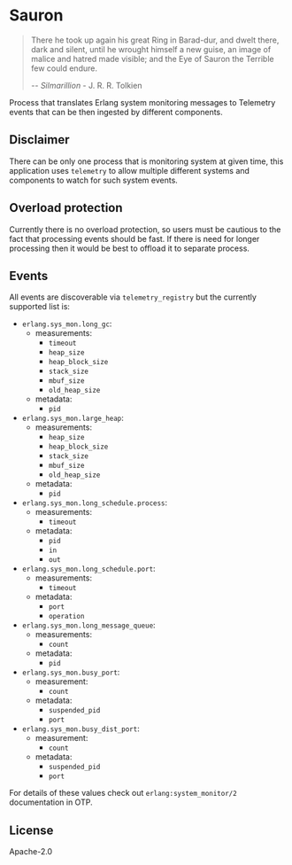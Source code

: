 <!--
SPDX-FileCopyrightText: 2025 Łukasz Niemier <~@hauleth.dev>

SPDX-License-Identifier: Apache-2.0
-->

Sauron
=====

> There he took up again his great Ring in Barad-dur, and dwelt there, dark and
> silent, until he wrought himself a new guise, an image of malice and hatred
> made visible; and the Eye of Sauron the Terrible few could endure.
>
> -- *Silmarillion* - J. R. R. Tolkien

Process that translates Erlang system monitoring messages to Telemetry events
that can be then ingested by different components.

## Disclaimer

There can be only one process that is monitoring system at given time, this
application uses `telemetry` to allow multiple different systems and components
to watch for such system events.

## Overload protection

Currently there is no overload protection, so users must be cautious to the fact
that processing events should be fast. If there is need for longer processing
then it would be best to offload it to separate process.

## Events

All events are discoverable via `telemetry_registry` but the currently supported
list is:

* `erlang.sys_mon.long_gc`:
    + measurements:
        - `timeout`
        - `heap_size`
        - `heap_block_size`
        - `stack_size`
        - `mbuf_size`
        - `old_heap_size`
    + metadata:
        - `pid`
* `erlang.sys_mon.large_heap`:
    + measurements:
        - `heap_size`
        - `heap_block_size`
        - `stack_size`
        - `mbuf_size`
        - `old_heap_size`
    + metadata:
        - `pid`
* `erlang.sys_mon.long_schedule.process`:
    + measurements:
        - `timeout`
    + metadata:
        - `pid`
        - `in`
        - `out`
* `erlang.sys_mon.long_schedule.port`:
    + measurements:
        - `timeout`
    + metadata:
        - `port`
        - `operation`
* `erlang.sys_mon.long_message_queue`:
    + measurements:
        - `count`
    + metadata:
        - `pid`
* `erlang.sys_mon.busy_port`:
    + measurement:
        - `count`
    + metadata:
        - `suspended_pid`
        - `port`
* `erlang.sys_mon.busy_dist_port`:
    + measurement:
        - `count`
    + metadata:
        - `suspended_pid`
        - `port`

For details of these values check out `erlang:system_monitor/2` documentation in OTP.

## License

Apache-2.0
